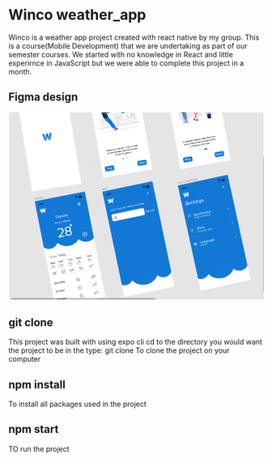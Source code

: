 # Winco weather_app
Winco is a weather app project created with react native by my group. This is a course(Mobile Development) that we are 
undertaking as part of our semester courses.
We started with no knowledge in React and little experirnce in JavaScript 
but we were able to complete this project in a month.

## Figma  design 
![Figma Design](/assets/images/winco.png)



## git clone 
This project was built with using expo cli
cd to the directory you would want the project to be in the type: git clone To clone the project on your computer

## npm install
To install all packages used in the project

## npm start 
TO run the project

